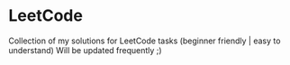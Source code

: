 # LeetCode
Collection of my solutions for LeetCode tasks (beginner friendly | easy to understand)
Will be updated frequently ;)
